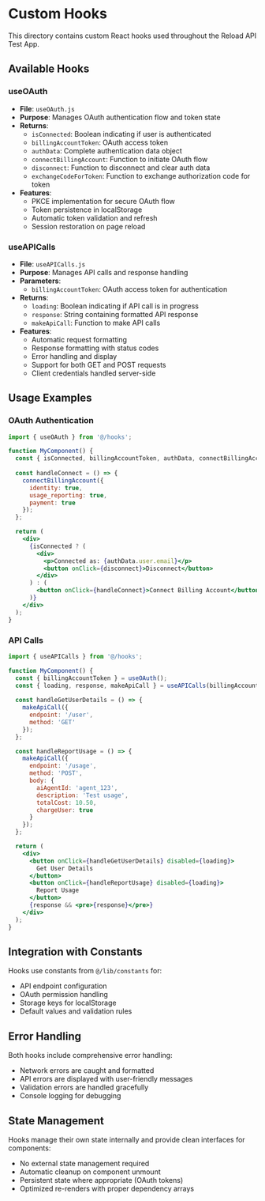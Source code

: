 # Custom Hooks

This directory contains custom React hooks used throughout the Reload API Test App.

## Available Hooks

### useOAuth
- **File**: `useOAuth.js`
- **Purpose**: Manages OAuth authentication flow and token state
- **Returns**:
  - `isConnected`: Boolean indicating if user is authenticated
  - `billingAccountToken`: OAuth access token
  - `authData`: Complete authentication data object
  - `connectBillingAccount`: Function to initiate OAuth flow
  - `disconnect`: Function to disconnect and clear auth data
  - `exchangeCodeForToken`: Function to exchange authorization code for token
- **Features**:
  - PKCE implementation for secure OAuth flow
  - Token persistence in localStorage
  - Automatic token validation and refresh
  - Session restoration on page reload

### useAPICalls
- **File**: `useAPICalls.js`
- **Purpose**: Manages API calls and response handling
- **Parameters**:
  - `billingAccountToken`: OAuth access token for authentication
- **Returns**:
  - `loading`: Boolean indicating if API call is in progress
  - `response`: String containing formatted API response
  - `makeApiCall`: Function to make API calls
- **Features**:
  - Automatic request formatting
  - Response formatting with status codes
  - Error handling and display
  - Support for both GET and POST requests
  - Client credentials handled server-side

## Usage Examples

### OAuth Authentication
```jsx
import { useOAuth } from '@/hooks';

function MyComponent() {
  const { isConnected, billingAccountToken, authData, connectBillingAccount, disconnect } = useOAuth();
  
  const handleConnect = () => {
    connectBillingAccount({
      identity: true,
      usage_reporting: true,
      payment: true
    });
  };

  return (
    <div>
      {isConnected ? (
        <div>
          <p>Connected as: {authData.user.email}</p>
          <button onClick={disconnect}>Disconnect</button>
        </div>
      ) : (
        <button onClick={handleConnect}>Connect Billing Account</button>
      )}
    </div>
  );
}
```

### API Calls
```jsx
import { useAPICalls } from '@/hooks';

function MyComponent() {
  const { billingAccountToken } = useOAuth();
  const { loading, response, makeApiCall } = useAPICalls(billingAccountToken);
  
  const handleGetUserDetails = () => {
    makeApiCall({
      endpoint: '/user',
      method: 'GET'
    });
  };

  const handleReportUsage = () => {
    makeApiCall({
      endpoint: '/usage',
      method: 'POST',
      body: {
        aiAgentId: 'agent_123',
        description: 'Test usage',
        totalCost: 10.50,
        chargeUser: true
      }
    });
  };

  return (
    <div>
      <button onClick={handleGetUserDetails} disabled={loading}>
        Get User Details
      </button>
      <button onClick={handleReportUsage} disabled={loading}>
        Report Usage
      </button>
      {response && <pre>{response}</pre>}
    </div>
  );
}
```

## Integration with Constants

Hooks use constants from `@/lib/constants` for:
- API endpoint configuration
- OAuth permission handling
- Storage keys for localStorage
- Default values and validation rules

## Error Handling

Both hooks include comprehensive error handling:
- Network errors are caught and formatted
- API errors are displayed with user-friendly messages
- Validation errors are handled gracefully
- Console logging for debugging

## State Management

Hooks manage their own state internally and provide clean interfaces for components:
- No external state management required
- Automatic cleanup on component unmount
- Persistent state where appropriate (OAuth tokens)
- Optimized re-renders with proper dependency arrays
